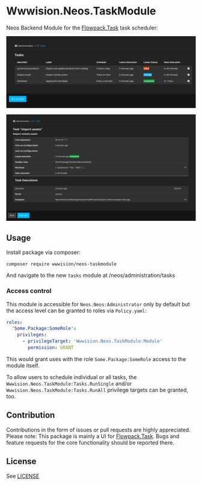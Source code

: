# Wwwision.Neos.TaskModule

Neos Backend Module for the [Flowpack.Task](https://github.com/Flowpack/task) task scheduler:

![](screenshot_index.png "Task overview")

![](screenshot_show.png "Task details")

## Usage

Install package via composer:

    composer require wwwision/neos-taskmodule

And navigate to the new `tasks` module at /neos/administration/tasks

### Access control

This module is accessible for `Neos.Neos:Administrator` only by default but the access level can be
granted to roles via `Policy.yaml`:

```yaml
roles:
  'Some.Package:SomeRole':
    privileges:
      - privilegeTarget: 'Wwwision.Neos.TaskModule:Module'
        permission: GRANT
```

This would grant uses with the role `Some.Package:SomeRole` access to the module itself.

To allow users to schedule individual or all tasks, the `Wwwision.Neos.TaskModule:Tasks.RunSingle`
and/or `Wwwision.Neos.TaskModule:Tasks.RunAll` privilege targets can be granted, too.

## Contribution

Contributions in the form of issues or pull requests are highly appreciated.
Please note: This package is mainly a UI for [Flowpack.Task](https://github.com/Flowpack/task). Bugs and feature requests
for the core functionality should be reported there.

## License

See [LICENSE](./LICENSE)
